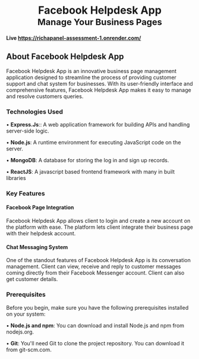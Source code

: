 <h1 align="center">Facebook Helpdesk App</br><sub align="center">Manage Your Business Pages</sub></h1>

#### Live https://richapanel-assessment-1.onrender.com/

## About Facebook Helpdesk App

Facebook Helpdesk App is an innovative business page management application designed to streamline the process of providing customer support and chat system for businesses. With its user-friendly interface and comprehensive features, Facebook Helpdesk App makes it easy to manage and resolve customers queries.

### Technologies Used
• **Express.Js**:: A web application framework for building APIs and handling server-side logic.


•	**Node.js**: A runtime environment for executing JavaScript code on the server.


•	**MongoDB**: A database for storing the log in and sign up records.


•	**ReactJS**: A javascript based frontend framework with many in built libraries

### Key Features

#### Facebook Page Integration
Facebook Helpdesk App allows client to login and create a new account on the platform with ease. The platform lets client integrate their business page with their helpdesk account.

#### Chat Messaging System
One of the standout features of Facebook Helpdesk App is its conversation management. Client can view, receive and reply to customer messages coming directly from their Facebook Messenger account. Client can also get customer details.
### Prerequisites

Before you begin, make sure you have the following prerequisites installed on your system:

• **Node.js and npm**: You can download and install Node.js and npm from nodejs.org.

• **Git**: You'll need Git to clone the project repository. You can download it from git-scm.com.

